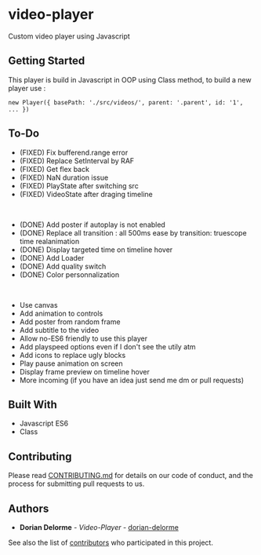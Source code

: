 # video-player

Custom video player using Javascript

## Getting Started

This player is build in Javascript in OOP using Class method, to build a new player use :

```
new Player({ basePath: './src/videos/', parent: '.parent', id: '1', ... })
```

## To-Do

* (FIXED) Fix bufferend.range error
* (FIXED) Replace SetInterval by RAF
* (FIXED) Get flex back
* (FIXED) NaN duration issue
* (FIXED) PlayState after switching src
* (FIXED) VideoState after draging timeline
<br/>

* (DONE) Add poster if autoplay is not enabled
* (DONE) Replace all transition : all 500ms ease by transition: truescope time realanimation
* (DONE) Display targeted time on timeline hover
* (DONE) Add Loader
* (DONE) Add quality switch
* (DONE) Color personnalization
<br/>

* Use canvas
* Add animation to controls
* Add poster from random frame
* Add subtitle to the video
* Allow no-ES6 friendly to use this player
* Add playspeed options even if I don't see the utily atm
* Add icons to replace ugly blocks
* Play pause animation on screen
* Display frame preview on timeline hover
* More incoming (if you have an idea just send me dm or pull requests)

## Built With

* Javascript ES6
* Class

## Contributing

Please read [CONTRIBUTING.md](https://github.com/dorian-delorme/video-player/blob/master/CONTRIBUTING.md) for details on our code of conduct, and the process for submitting pull requests to us.

## Authors

* **Dorian Delorme** - *Video-Player* - [dorian-delorme](https://github.com/dorian-delorme)

See also the list of [contributors](https://github.com/dorian-delorme/video-player/contributors) who participated in this project.